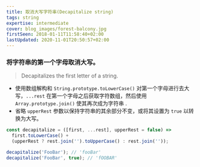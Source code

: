 ```yaml
---
title: 取消大写字符串(Decapitalize string)
tags: string
expertise: intermediate
cover: blog_images/forest-balcony.jpg
firstSeen: 2018-01-11T11:58:40+02:00
lastUpdated: 2020-11-01T20:50:57+02:00
---
```


### 将字符串的第一个字母取消大写。
> Decapitalizes the first letter of a string.

- 使用数组解构和 `String.prototype.toLowerCase()` 对第一个字母进行去大写，`...rest` 在第一个字母之后获取字符数组，然后使用 `Array.prototype.join()` 使其再次成为字符串 .
- 省略 `upperRest` 参数以保持字符串的其余部分不变，或将其设置为 `true` 以转换为大写。

```js
const decapitalize = ([first, ...rest], upperRest = false) =>
  first.toLowerCase() +
  (upperRest ? rest.join('').toUpperCase() : rest.join(''));
```

```js
decapitalize('FooBar'); // 'fooBar'
decapitalize('FooBar', true); // 'fOOBAR'
```
